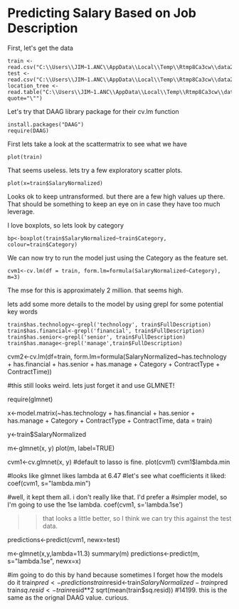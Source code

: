Predicting Salary Based on Job Description
==========================================

First, let's get the data
```{R}
train <- read.csv("C:\\Users\\JIM~1.ANC\\AppData\\Local\\Temp\\Rtmp8Ca3cw\\data2decd3c7169")
test <- read.csv("C:\\Users\\JIM~1.ANC\\AppData\\Local\\Temp\\Rtmp8Ca3cw\\data2dec49043501")
location_tree <- read.table("C:\\Users\\JIM~1.ANC\\AppData\\Local\\Temp\\Rtmp8Ca3cw\\data2dec502e64d9", quote="\"")
```

Let's try that DAAG library package for their cv.lm function
```{R}
install.packages("DAAG")
require(DAAG)
```
First lets take a look at the scattermatrix to see what we have
```{R}
plot(train)
```
That seems useless. lets try a few exploratory scatter plots.
```{R}
plot(x=train$SalaryNormalized) 
```
Looks ok to keep untransformed. but there are a few high values up there. That
should be something to keep an eye on in case they have too much leverage.

I love boxplots, so lets look by category
```{R}
bp<-boxplot(train$SalaryNormalized~train$Category, colour=train$Category)
```

We can now try to run the model just using the Category as the feature set.
```{R}
cvm1<-cv.lm(df = train, form.lm=formula(SalaryNormalized~Category), m=3)
```
The mse for this is approximately 2 million. that seems high.

lets add some more details to the model by using grepl for some potential key words
```{R}
train$has.technology<-grepl('technology', train$FullDescription)
train$has.financial<-grepl('financial', train$FullDescription)
train$has.senior<-grepl('senior', train$FullDescription)
train$has.manage<-grepl('manage',train$FullDescription)
```

cvm2<-cv.lm(df=train, form.lm=formula(SalaryNormalized~has.technology + has.financial + has.senior + has.manage + Category + ContractType + ContractTime))

#this still looks weird. lets just forget it and use GLMNET!

require(glmnet)


x<-model.matrix(~has.technology + has.financial + has.senior + has.manage + Category + ContractType + ContractTime, data = train)

y<-train$SalaryNormalized

m<-glmnet(x, y)
plot(m, label=TRUE)


cvm1<-cv.glmnet(x, y) #default to lasso is fine.
plot(cvm1)
cvm1$lambda.min

#looks like glmnet likes lambda at 6.47
#let's see what coefficients it liked:
coef(cvm1, s="lambda.min")

#well, it kept them all. i don't really like that. I'd prefer a 
#simpler model, so I'm going to use the 1se lambda.
coef(cvm1, s='lambda.1se')

>>that looks a little better, so I think we can try this against the test data.


predictions<-predict(cvm1, newx=test)

m<-glmnet(x,y,lambda=11.3)
summary(m)
predictions<-predict(m, s="lambda.1se", newx=x)

#im going to do this by hand because sometimes I forget how the models do it
train$pred<-predictions
train$resid<-train$SalaryNormalized-train$pred
train$sq.resid<-train$resid**2
sqrt(mean(train$sq.resid)) #14199. this is the same as the orignal DAAG value. curious.


